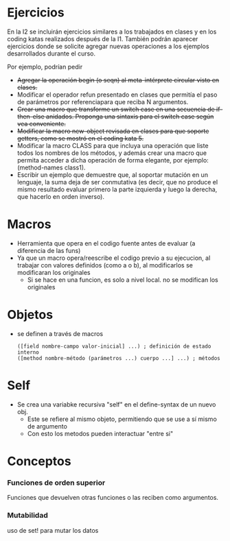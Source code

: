 # Ejercicios
En la I2 se incluirán ejercicios similares a los trabajados en clases y en los coding katas realizados después de la I1. También podrán aparecer ejercicios donde se solicite agregar nuevas operaciones a los ejemplos desarrollados durante el curso.

Por ejemplo, podrían pedir
- ~~Agregar la operación begin (o seqn) al meta-intérprete circular visto en clases.~~
- Modificar el operador refun presentado en clases que permitía el paso de parámetros por referenciapara que reciba N argumentos.
- ~~Crear una macro que transforme un switch case en una secuencia de if-then-else anidados. Proponga una sintaxis para el switch case según vea conveniente.~~
- ~~Modificar la macro new-object revisada en clases para que soporte getters, como se mostró en el coding kata 5.~~
- Modificar la macro CLASS para que incluya una operación que liste todos los nombres de los métodos, y además crear una macro que permita acceder a dicha operación de forma elegante, por ejemplo: (method-names class1).
- Escribir un ejemplo que demuestre que, al soportar mutación en un lenguaje, la suma deja de ser conmutativa (es decir, que no produce el mismo resultado evaluar primero la parte izquierda y luego la derecha, que hacerlo en orden inverso).

# Macros
- Herramienta que opera en el codigo fuente antes de evaluar (a diferencia de las funs)
- Ya que un macro opera/reescribe el codigo previo a su ejecucion, al trabajar con valores definidos (como a o b), al modificarlos se modificaran los originales
    - Si se hace en una funcion, es solo a nivel local. no se modifican los originales
# Objetos
- se definen a través de macros
  ```
  ([field nombre-campo valor-inicial] ...) ; definición de estado interno
  ([method nombre-método (parámetros ...) cuerpo ...] ...) ; métodos
  ```
# Self

- Se crea una variabke recursiva "self" en el define-syntax de un nuevo obj.
  - Este se refiere al mismo objeto, permitiendo que se use a sí mismo de argumento
  - Con esto los metodos pueden interactuar "entre si"











# Conceptos
 ### Funciones de orden superior
 Funciones que devuelven otras funciones o las reciben como argumentos.
 ### Mutabilidad
 uso de set! para mutar los datos

